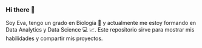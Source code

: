 ### Hi there 👋
Soy Eva, tengo un grado en Biología :microscope: y actualmente me estoy formando en Data Analytics y Data Science :computer: :chart_with_upwards_trend:.
Este repositorio sirve para mostrar mis habilidades y compartir mis proyectos.
<!--
**EvaRD97/EvaRD97** is a ✨ _special_ ✨ repository because its `README.md` (this file) appears on your GitHub profile.

Here are some ideas to get you started:

- 🔭 I’m currently working on ...
- 🌱 I’m currently learning ...
- 👯 I’m looking to collaborate on ...
- 🤔 I’m looking for help with ...
- 💬 Ask me about ...
- 📫 How to reach me: ...
- 😄 Pronouns: ...
- ⚡ Fun fact: ...
-->
